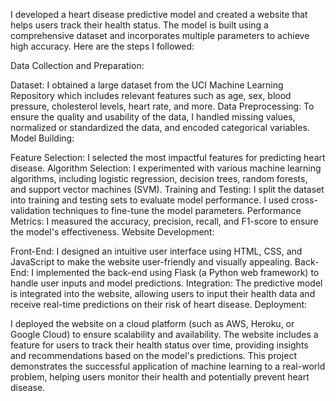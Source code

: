 


I developed a heart disease predictive model and created a website that helps users track their health status. The model is built using a comprehensive dataset and incorporates multiple parameters to achieve high accuracy. Here are the steps I followed:

Data Collection and Preparation:

Dataset: I obtained a large dataset from the UCI Machine Learning Repository which includes relevant features such as age, sex, blood pressure, cholesterol levels, heart rate, and more.
Data Preprocessing: To ensure the quality and usability of the data, I handled missing values, normalized or standardized the data, and encoded categorical variables.
Model Building:

Feature Selection: I selected the most impactful features for predicting heart disease.
Algorithm Selection: I experimented with various machine learning algorithms, including logistic regression, decision trees, random forests, and support vector machines (SVM).
Training and Testing: I split the dataset into training and testing sets to evaluate model performance. I used cross-validation techniques to fine-tune the model parameters.
Performance Metrics: I measured the accuracy, precision, recall, and F1-score to ensure the model's effectiveness.
Website Development:

Front-End: I designed an intuitive user interface using HTML, CSS, and JavaScript to make the website user-friendly and visually appealing.
Back-End: I implemented the back-end using Flask (a Python web framework) to handle user inputs and model predictions.
Integration: The predictive model is integrated into the website, allowing users to input their health data and receive real-time predictions on their risk of heart disease.
Deployment:

I deployed the website on a cloud platform (such as AWS, Heroku, or Google Cloud) to ensure scalability and availability.
The website includes a feature for users to track their health status over time, providing insights and recommendations based on the model's predictions.
This project demonstrates the successful application of machine learning to a real-world problem, helping users monitor their health and potentially prevent heart disease.

